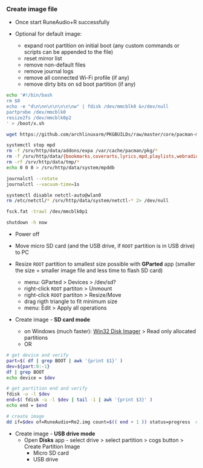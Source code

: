### Create image file

- Once start RuneAudio+R successfully

- Optional for default image:
	- expand root partition on initial boot (any custom commands or scripts can be appended to the file)
	- reset mirror list
	- remove non-default files
	- remove journal logs
	- remove all connected Wi-Fi profile (if any)
	- remove dirty bits on sd boot partition (if any)
```sh
echo '#!/bin/bash
rm $0
echo -e "d\n\nn\n\n\n\n\nw" | fdisk /dev/mmcblk0 &>/dev/null
partprobe /dev/mmcblk0
resize2fs /dev/mmcblk0p2
' > /boot/x.sh

wget https://github.com/archlinuxarm/PKGBUILDs/raw/master/core/pacman-mirrorlist/mirrorlist -O /etc/pacman.d/mirrorlist

systemctl stop mpd
rm -f /srv/http/data/addons/expa /var/cache/pacman/pkg/*
rm -f /srv/http/data/{bookmarks,coverarts,lyrics,mpd,playlists,webradios}/*
rm -rf /srv/http/data/tmp/*
echo 0 0 0 > /srv/http/data/system/mpddb

journalctl --rotate
journalctl --vacuum-time=1s

systemctl disable netctl-auto@wlan0
rm /etc/netctl/* /srv/http/data/system/netctl-* 2> /dev/null

fsck.fat -trawl /dev/mmcblk0p1

shutdown -h now
```
- Power off

- Move micro SD card (and the USB drive, if `ROOT` partition is in USB drive) to PC
- Resize `ROOT` partition to smallest size possible with **GParted** app (smaller the size = smaller image file and less time to flash SD card)
	- menu: GParted > Devices > /dev/sd?
	- right-click `ROOT` partiton > Unmount
	- right-click `ROOT` partiton > Resize/Move
	- drag rigth triangle to fit minimum size
	- menu: Edit > Apply all operations
- Create image - **SD card mode**
	- on Windows (much faster): [Win32 Disk Imager](https://sourceforge.net/projects/win32diskimager/) > Read only allocated partitions
	- OR
```sh
# get device and verify
part=$( df | grep BOOT | awk '{print $1}' )
dev=${part:0:-1}
df | grep BOOT
echo device = $dev

# get partition end and verify
fdisk -u -l $dev
end=$( fdisk -u -l $dev | tail -1 | awk '{print $3}' )
echo end = $end

# create image
dd if=$dev of=RuneAudio+Re2.img count=$(( end + 1 )) status=progress  # remove status=progress if errors
```
- Create image - **USB drive mode**
	- Open **Disks** app - select drive > select partition > cogs button > Create Partition Image
		- Micro SD card
		- USB drive
